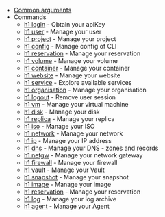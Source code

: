 * [Common arguments](common-arguments.md)
* Commands
  * [h1 login](login.md) - Obtain your apiKey
  * [h1 user](user.md) - Manage your user
  * [h1 project](project.md) - Manage your project
  * [h1 config](config.md) - Manage config of CLI
  * [h1 reservation](reservation.md) - Manage your reservation
  * [h1 volume](volume.md) - Manage your volume
  * [h1 container](container.md) - Manage your container
  * [h1 website](website.md) - Manage your website
  * [h1 service](service.md) - Explore available services
  * [h1 organisation](organisation.md) - Manage your organisation
  * [h1 logout](logout.md) - Remove user session
  * [h1 vm](vm.md) - Manage your virtual machine
  * [h1 disk](disk.md) - Manage your disk
  * [h1 replica](replica.md) - Manage your replica
  * [h1 iso](iso.md) - Manage your ISO
  * [h1 network](network.md) - Manage your network
  * [h1 ip](ip.md) - Manage your IP address
  * [h1 dns](dns.md) - Manage your DNS - zones and records
  * [h1 netgw](netgw.md) - Manage your network gateway
  * [h1 firewall](firewall.md) - Manage your firewall
  * [h1 vault](vault.md) - Manage your Vault
  * [h1 snapshot](snapshot.md) - Manage your snapshot
  * [h1 image](image.md) - Manage your image
  * [h1 reservation](reservation.md) - Manage your reservation
  * [h1 log](log.md) - Manage your log archive
  * [h1 agent](agent.md) - Manage your Agent
